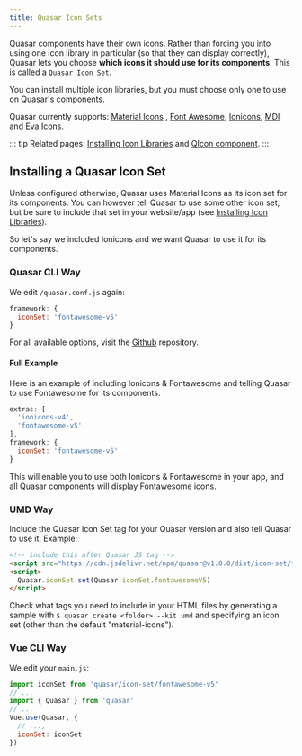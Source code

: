 ```yaml
---
title: Quasar Icon Sets
---
```


Quasar components have their own icons. Rather than forcing you into using one icon library in particular (so that they can display correctly), Quasar lets you choose **which icons it should use for its components**. This is called a `Quasar Icon Set`.

You can install multiple icon libraries, but you must choose only one to use on Quasar's components.

Quasar currently supports: [Material Icons](https://material.io/icons/) , [Font Awesome](http://fontawesome.io/icons/), [Ionicons](http://ionicons.com/), [MDI](https://materialdesignicons.com/) and [Eva Icons](https://akveo.github.io/eva-icons).

::: tip
Related pages: [Installing Icon Libraries](/options/installing-icon-libraries) and [QIcon component](/vue-components/icon).
:::

## Installing a Quasar Icon Set

Unless configured otherwise, Quasar uses Material Icons as its icon set for its components. You can however tell Quasar to use some other icon set, but be sure to include that set in your website/app (see [Installing Icon Libraries](/options/installing-icon-libraries)).

So let's say we included Ionicons and we want Quasar to use it for its components.

### Quasar CLI Way
We edit `/quasar.conf.js` again:

```js
framework: {
  iconSet: 'fontawesome-v5'
}
```

For all available options, visit the [Github](https://github.com/quasarframework/quasar/tree/dev/quasar/icon-set) repository.

#### Full Example
Here is an example of including Ionicons & Fontawesome and telling Quasar to use Fontawesome for its components.

```js
extras: [
  'ionicons-v4',
  'fontawesome-v5'
],
framework: {
  iconSet: 'fontawesome-v5'
}
```

This will enable you to use both Ionicons & Fontawesome in your app, and all Quasar components will display Fontawesome icons.

### UMD Way
Include the Quasar Icon Set tag for your Quasar version and also tell Quasar to use it. Example:

```html
<!-- include this after Quasar JS tag -->
<script src="https://cdn.jsdelivr.net/npm/quasar@v1.0.0/dist/icon-set/fontawesome-v5.umd.min.js"></script>
<script>
  Quasar.iconSet.set(Quasar.iconSet.fontawesomeV5)
</script>
```

Check what tags you need to include in your HTML files by generating a sample with `$ quasar create <folder> --kit umd` and specifying an icon set (other than the default "material-icons").


### Vue CLI Way
We edit your `main.js`:

```js
import iconSet from 'quasar/icon-set/fontawesome-v5'
// ...
import { Quasar } from 'quasar'
// ...
Vue.use(Quasar, {
  // ...,
  iconSet: iconSet
})
```
